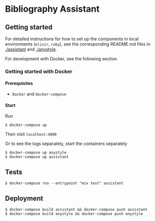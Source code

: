 # Bibliography Assistant

## Getting started

For detailed instructions for how to set up the components in local environments (`elixir`, `ruby`), see
the corresponding README.md files in [./assistant](./assistant) and [./anystyle](./anystyle).

For development with Docker, see the following section

### Getting started with Docker

#### Prerequisites

- `Docker` and `docker-compose`

#### Start

Run

    $ docker-compose up

Then visit `localhost:4000`

Or to see the logs separately, start the containers separately

    $ docker-compose up anystyle
    $ docker-compose up assistant

## Tests

    $ docker-compose run --entrypoint "mix test" assistant

## Deployment

    $ docker-compose build assistant && docker-compose push assistant
    $ docker-compose build anystyle && docker-compose push anystyle
